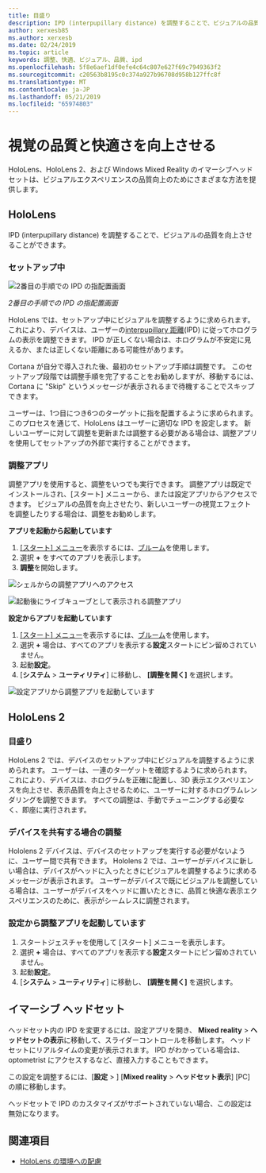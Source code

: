 ```yaml
---
title: 目盛り
description: IPD (interpupillary distance) を調整することで、ビジュアルの品質を向上させることができます。 HoloLens および Windows Mixed Reality イマーシブヘッドセットは、IPD をカスタマイズする方法を提供します。
author: xerxesb85
ms.author: xerxesb
ms.date: 02/24/2019
ms.topic: article
keywords: 調整、快適、ビジュアル、品質、ipd
ms.openlocfilehash: 5f8e6aef1df0efe4c64c807e627f69c7949363f2
ms.sourcegitcommit: c20563b8195c0c374a927b96708d958b127ffc8f
ms.translationtype: MT
ms.contentlocale: ja-JP
ms.lasthandoff: 05/21/2019
ms.locfileid: "65974803"
---
```

# <a name="improve-visual-quality-and-comfort"></a>視覚の品質と快適さを向上させる
HoloLens、HoloLens 2、および Windows Mixed Reality のイマーシブヘッドセットは、ビジュアルエクスペリエンスの品質向上のためにさまざまな方法を提供します。 

## <a name="hololens"></a>HoloLens

IPD (interpupillary distance) を調整することで、ビジュアルの品質を向上させることができます。

### <a name="during-setup"></a>セットアップ中

![2番目の手順での IPD の指配置画面](images/ipd-finger-alignment-300px.jpg)<br>

*2番目の手順での IPD の指配置画面*

HoloLens では、セットアップ中にビジュアルを調整するように求められます。 これにより、デバイスは、ユーザーの[interpupillary 距離](https://en.wikipedia.org/wiki/Interpupillary_distance)(IPD) に従ってホログラムの表示を調整できます。 IPD が正しくない場合は、ホログラムが不安定に見えるか、または正しくない距離にある可能性があります。

Cortana が自分で導入された後、最初のセットアップ手順は調整です。 このセットアップ段階では調整手順を完了することをお勧めしますが、移動するには、Cortana に "Skip" というメッセージが表示されるまで待機することでスキップできます。

ユーザーは、1つ目につき6つのターゲットに指を配置するように求められます。 このプロセスを通じて、HoloLens はユーザーに適切な IPD を設定します。 新しいユーザーに対して調整を更新または調整する必要がある場合は、調整アプリを使用してセットアップの外部で実行することができます。

### <a name="calibration-app"></a>調整アプリ

調整アプリを使用すると、調整をいつでも実行できます。 調整アプリは既定でインストールされ、[スタート] メニューから、または設定アプリからアクセスできます。 ビジュアルの品質を向上させたり、新しいユーザーの視覚エフェクトを調整したりする場合は、調整をお勧めします。

**アプリを起動から起動しています**
1. [[スタート] メニュー](navigating-the-windows-mixed-reality-home.md#start-menu)を表示するには、[ブルーム](gestures.md#bloom)を使用します。
2. 選択 **+** をすべてのアプリを表示します。
3. **調整**を開始します。

![シェルからの調整アプリへのアクセス](images/calibration-shell.png)

![起動後にライブキューブとして表示される調整アプリ](images/calibration-livecube-200px.png)

**設定からアプリを起動しています**
1. [[スタート] メニュー](navigating-the-windows-mixed-reality-home.md#start-menu)を表示するには、[ブルーム](gestures.md#bloom)を使用します。
2. 選択 **+** 場合は、すべてのアプリを表示する**設定**スタートにピン留めされていません。
3. 起動**設定**。
4. [**システム** > **ユーティリティ**] に移動し、 **[調整を開く]** を選択します。

![設定アプリから調整アプリを起動しています](images/calibration-settings-500px.jpg)

## <a name="hololens-2"></a>HoloLens 2

### <a name="calibration"></a>目盛り 

HoloLens 2 では、デバイスのセットアップ中にビジュアルを調整するように求められます。 ユーザーは、一連のターゲットを確認するように求められます。 これにより、デバイスは、ホログラムを正確に配置し、3D 表示エクスペリエンスを向上させ、表示品質を向上させるために、ユーザーに対するホログラムレンダリングを調整できます。 すべての調整は、手動でチューニングする必要なく、即座に実行されます。 

### <a name="calibration-when-sharing-a-device"></a>デバイスを共有する場合の調整 

Hololens 2 デバイスは、デバイスのセットアップを実行する必要がないように、ユーザー間で共有できます。 Hololens 2 では、ユーザーがデバイスに新しい場合は、デバイスがヘッドに入ったときにビジュアルを調整するように求めるメッセージが表示されます。 ユーザーがデバイスで既にビジュアルを調整している場合は、ユーザーがデバイスをヘッドに置いたときに、品質と快適な表示エクスペリエンスのために、表示がシームレスに調整されます。  

### <a name="launching-the-calibration-app-from-settings"></a>設定から調整アプリを起動しています
1. スタートジェスチャを使用して [スタート] メニューを表示します。
2. 選択 **+** 場合は、すべてのアプリを表示する**設定**スタートにピン留めされていません。
3. 起動**設定**。
4. [**システム** > **ユーティリティ**] に移動し、 **[調整を開く]** を選択します。

## <a name="immersive-headsets"></a>イマーシブ ヘッドセット

ヘッドセット内の IPD を変更するには、設定アプリを開き、 **Mixed reality** > **ヘッドセットの表示**に移動して、スライダーコントロールを移動します。 ヘッドセットにリアルタイムの変更が表示されます。 IPD がわかっている場合は、optometrist にアクセスするなど、直接入力することもできます。

この設定を調整するには、[**設定** > ] [**Mixed reality** > **ヘッドセット表示**] [PC] の順に移動します。

ヘッドセットで IPD のカスタマイズがサポートされていない場合、この設定は無効になります。

## <a name="see-also"></a>関連項目
* [HoloLens の環境への配慮](environment-considerations-for-hololens.md)
